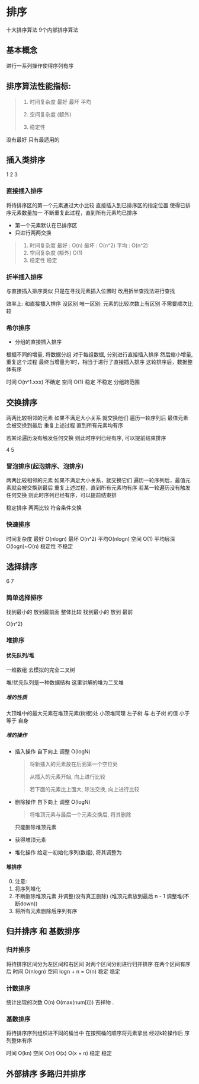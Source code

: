 # 排序

十大排序算法
9个内部排序算法 
## 基本概念
进行一系列操作使得序列有序

## 排序算法性能指标:
> 1. 时间复杂度 最好 最坏 平均
> 
> 2. 空间复杂度 (额外)
> 
> 3. 稳定性

没有最好 只有最适用的


## 插入类排序
1 2 3
### 直接插入排序

将待排序区的第一个元素通过大小比较
直接插入到已排序区的指定位置
使得已排序元素数量加一
不断重复此过程，直到所有元素均已排序

* 第一个元素默认在已排序区
* 只进行两两交换
> 1. 时间复杂度 
>   最好 : O(n) 最坏 : O(n^2) 
>   平均 : O(n^2)
> 2. 空间复杂度 (额外)
>   O(1)
> 3. 稳定性 稳定

### 折半插入排序

与直接插入排序类似
只是在寻找元素插入位置时
改用折半查找法进行查找

效率上: 和直接插入排序 没区别
唯一区别: 元素的比较次数上有区别 不需要顺次比较

### 希尔排序

* 分组的直接插入排序

根据不同的增量, 将数据分组
对于每组数据, 分别进行直接插入排序
然后缩小增量, 重复这个过程
最终当增量为1时，相当于进行了直接插入排序
这轮排序后，数据整体有序


时间 O(n^1.xxx) 不确定
空间 O(1)
稳定 不稳定 分组跨范围

## 交换排序
两两比较相邻的元素
如果不满足大小关系 就交换他们
遍历一轮序列后  最值元素会被交换到最后
重复上述过程 直到所有元素均有序

若某论遍历没有触发任何交换
则此时序列已经有序, 可以提前结束排序

4 5 
### 冒泡排序(起泡排序、泡排序)

两两比较相邻的元素
如果不满足大小关系，就交换它们
遍历一轮序列后，最值元素就会被交换到最后
重复上述过程，直到所有元素均有序
若某一轮遍历没有触发任何交换
则此时序列已经有序，可以提前结束排

稳定排序
两两比较 符合条件交换

### 快速排序

时间复杂度
    最好 O(nlogn) 最坏 O(n^2) 平均O(nlogn)
空间 O(1) 平均层深 O(logn)~O(n)
稳定性 不稳定

## 选择排序
6 7
### 简单选择排序

找到最小的 放到最前面
整体比较 找到最小的 放到 最前

O(n^2)

### 堆排序

#### 优先队列/堆

一维数组 去模拟的完全二叉树

堆/优先队列是一种数据结构 
这里讲解的堆为二叉堆

##### 堆的性质
大顶堆中的最大元素在堆顶元素(树根)处
小顶堆同理
左子树 与 右子树 的值 小于 等于 自身

##### 堆的操作
* 插入操作 自下向上 调整 O(logN)
    > 将新插入的元素放在后面第一个空位处
    > 
    > 从插入的元素开始, 向上进行比较
    > 
    > 若下面的元素比上面大, 除法交换, 向上进行比较

* 删除操作 自下向上 调整 O(logN)
    > 将堆顶元素与最后一个元素交换后, 将其删除

    只能删除堆顶元素
* 获得堆顶元素

* 堆化操作
 给定一初始化序列(数组), 将其调整为

#### 堆排序
0. 注意:
1. 将序列堆化
2. 不断删除堆顶元素 并调整(没有真正删除) (堆顶元素放到最后 n - 1 调整堆(不断down))
3. 将所有元素删除后序列有序 

## 归并排序 和 基数排序

### 归并排序
将待排序区间分为左区间和右区间
对两个区间分别进行归并排序
在两个区间有序后
时间 O(nlogn)
空间 logn + n = O(n)
稳定 稳定

### 计数排序
统计出现的次数
O(n)
O(max(num[i]))
吉祥物 .

### 基数排序
将待排序序列组织进不同的桶当中
在按照桶的顺序将元素拿出
经过k轮操作后
序列整体有序

时间 O(kn)
空间 O(r) O(x) O(x + n)
稳定 稳定


## 外部排序 多路归并排序